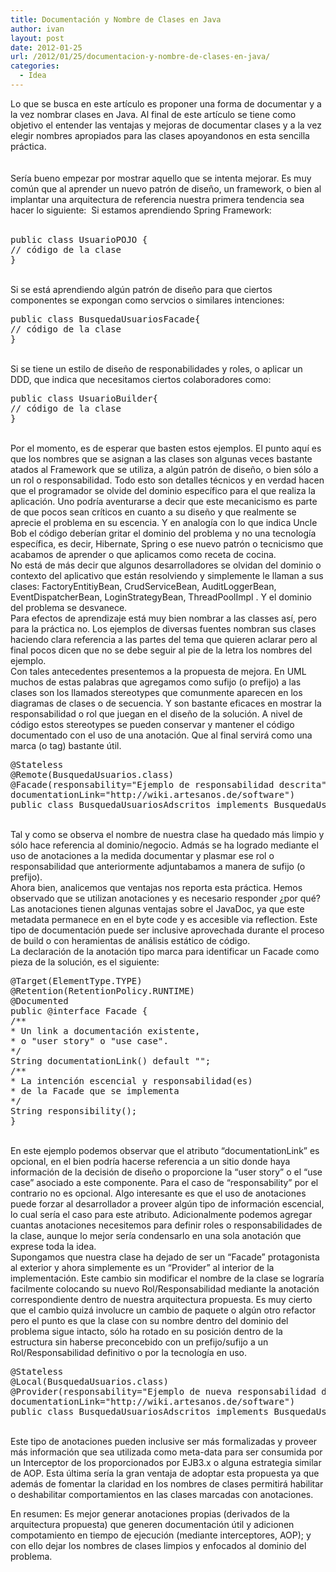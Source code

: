 ```yaml
---
title: Documentación y Nombre de Clases en Java
author: ivan
layout: post
date: 2012-01-25
url: /2012/01/25/documentacion-y-nombre-de-clases-en-java/
categories:
  - Idea
---
```

Lo que se busca en este artículo es proponer una forma de documentar y a la vez nombrar clases en Java. Al final de este artículo se tiene como objetivo el entender las ventajas y mejoras de documentar clases y a la vez elegir nombres apropiados para las clases apoyandonos en esta sencilla práctica.  
</br>  
Sería bueno empezar por mostrar aquello que se intenta mejorar. Es muy común que al aprender un nuevo patrón de diseño, un framework, o bien al implantar una arquitectura de referencia nuestra primera tendencia sea hacer lo siguiente:  Si estamos aprendiendo Spring Framework:  
</br>

<pre class="brush:java;">public class UsuarioPOJO {
// código de la clase
}</pre>

</br>  
Si se está aprendiendo algún patrón de diseño para que ciertos componentes se expongan como servcios o similares intenciones:  
</br>

<pre class="brush:java;">public class BusquedaUsuariosFacade{
// código de la clase
}</pre>

</br>  
Si se tiene un estilo de diseño de responabilidades y roles, o aplicar un DDD, que indica que necesitamos ciertos colaboradores como:  
</br>

<pre class="brush:java;">public class UsuarioBuilder{
// código de la clase
}</pre>

</br>  
Por el momento, es de esperar que basten estos ejemplos. El punto aquí es que los nombres que se asignan a las clases son algunas veces bastante atados al Framework que se utiliza, a algún patrón de diseño, o bien sólo a un rol o responsabilidad. Todo esto son detalles técnicos y en verdad hacen que el programador se olvide del dominio específico para el que realiza la aplicación. Uno podría aventurarse a decir que este mecanicismo es parte de que pocos sean críticos en cuanto a su diseño y que realmente se aprecie el problema en su escencia. Y en analogía con lo que indica Uncle Bob el código deberían gritar el dominio del problema y no una tecnología específica, es decir, Hibernate, Spring o ese nuevo patrón o tecnicismo que acabamos de aprender o que aplicamos como receta de cocina.  
</br>  
No está de más decir que algunos desarrolladores se olvidan del dominio o contexto del aplicativo que están resolviendo y simplemente le llaman a sus clases: FactoryEntitiyBean, CrudServiceBean, AuditLoggerBean, EventDispatcherBean, LoginStrategyBean, ThreadPoolImpl . Y el dominio del problema se desvanece.  
</br>  
Para efectos de aprendizaje está muy bien nombrar a las classes así, pero para la práctica no. Los ejemplos de diversas fuentes nombran sus clases haciendo clara referencia a las partes del tema que quieren aclarar pero al final pocos dicen que no se debe seguir al pie de la letra los nombres del ejemplo.  
</br>  
Con tales antecedentes presentemos a la propuesta de mejora. En UML muchos de estas palabras que agregamos como sufijo (o prefijo) a las clases son los llamados stereotypes que comunmente aparecen en los diagramas de clases o de secuencia. Y son bastante eficaces en mostrar la responsabilidad o rol que juegan en el diseño de la solución. A nivel de código estos stereotypes se pueden conservar y mantener el código documentado con el uso de una anotación. Que al final servirá como una marca (o tag) bastante útil.  
</br>

<pre class="brush:java;">@Stateless
@Remote(BusquedaUsuarios.class)
@Facade(responsability="Ejemplo de responsabilidad descrita",
documentationLink="http://wiki.artesanos.de/software")
public class BusquedaUsuariosAdscritos implements BusquedaUsuarios { ... } </pre>

</br>  
Tal y como se observa el nombre de nuestra clase ha quedado más limpio y sólo hace referencia al dominio/negocio. Admás se ha logrado mediante el uso de anotaciones a la medida documentar y plasmar ese rol o responsabilidad que anteriormente adjuntabamos a manera de sufijo (o prefijo).  
</br>  
Ahora bien, analicemos que ventajas nos reporta esta práctica. Hemos observado que se utilizan anotaciones y es necesario responder ¿por qué? Las anotaciones tienen algunas ventajas sobre el JavaDoc, ya que este metadata permanece en en el byte code y es accesible via reflection. Este tipo de documentación puede ser inclusive aprovechada durante el proceso de build o con heramientas de análisis estático de código.  
</br>  
La declaración de la anotación tipo marca para identificar un Facade como pieza de la solución, es el siguiente:  
</br>

<pre class="brush:java;">@Target(ElementType.TYPE)
@Retention(RetentionPolicy.RUNTIME)
@Documented
public @interface Facade {
/**
* Un link a documentación existente,
* o "user story" o "use case".
*/
String documentationLink() default "";
/**
* La intención escencial y responsabilidad(es)
* de la Facade que se implementa
*/
String responsibility();
}</pre>

</br>  
En este ejemplo podemos observar que el atributo &#8220;documentationLink&#8221; es opcional, en el bien podría hacerse referencia a un sitio donde haya información de la decisión de diseño o proporcione la &#8220;user story&#8221; o el &#8220;use case&#8221; asociado a este componente. Para el caso de &#8220;responsability&#8221; por el contrario no es opcional. Algo interesante es que el uso de anotaciones puede forzar al desarrollador a proveer algún tipo de información escencial, lo cual sería el caso para este atributo. Adicionalmente podemos agregar cuantas anotaciones necesitemos para definir roles o responsabilidades de la clase, aunque lo mejor sería condensarlo en una sola anotación que exprese toda la idea.  
</br>  
Supongamos que nuestra clase ha dejado de ser un &#8220;Facade&#8221; protagonista al exterior y ahora simplemente es un &#8220;Provider&#8221; al interior de la implementación. Este cambio sin modificar el nombre de la clase se lograría facilmente colocando su nuevo Rol/Responsabilidad mediante la anotación correspondiente dentro de nuestra arquitectura propuesta. Es muy cierto que el cambio quizá involucre un cambio de paquete o algún otro refactor pero el punto es que la clase con su nombre dentro del dominio del problema sigue intacto, sólo ha rotado en su posición dentro de la estructura sin haberse preconcebido con un prefijo/sufijo a un Rol/Responsabilidad definitivo o por la tecnología en uso.  
</br>

<pre class="brush:java;">@Stateless
@Local(BusquedaUsuarios.class)
@Provider(responsability="Ejemplo de nueva responsabilidad descrita",
documentationLink="http://wiki.artesanos.de/software")
public class BusquedaUsuariosAdscritos implements BusquedaUsuarios { ... } </pre>

</br>  
Este tipo de anotaciones pueden inclusive ser más formalizadas y proveer más información que sea utilizada como meta-data para ser consumida por un Interceptor de los proporcionados por EJB3.x o alguna estrategia similar de AOP. Esta última sería la gran ventaja de adoptar esta propuesta ya que además de fomentar la claridad en los nombres de clases permitirá habilitar o deshabilitar comportamientos en las clases marcadas con anotaciones.

En resumen: Es mejor generar anotaciones propias (derivados de la arquitectura propuesta) que generen documentación útil y adicionen compotamiento en tiempo de ejecución (mediante interceptores, AOP); y con ello dejar los nombres de clases limpios y enfocados al dominio del problema.

<div id="wp_fb_like_button" style="margin:5px 0;float:none;height:100px;">
  <fb:like href="http://artesanos.de/software/2012/01/25/documentacion-y-nombre-de-clases-en-java/" send="false" layout="like" width="450" show_faces="true" font="arial" action="" colorscheme="light"></fb:like>
</div>